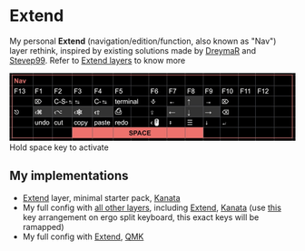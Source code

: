 # Extend

My personal **Extend** (navigation/edition/function, also known as "Nav") layer rethink, inspired by existing solutions made by [DreymaR](https://forum.colemak.com/topic/2014-extend-extra-extreme/) and [Stevep99](https://github.com/stevep99/keyboard-tweaks/tree/master/ExtendLayer).
Refer to [Extend layers](https://colemakmods.github.io/ergonomic-mods/extend.html) to know more

![](Extend.jpg)
Hold space key to activate

## My implementations

- [Extend](extend.kbd#L17-L23) layer, minimal starter pack, [Kanata](https://github.com/jtroo/kanata)
- My full config with [all other layers](36.kbd#L14-L155), including [Extend](36.kbd#L120-L125), [Kanata](https://github.com/jtroo/kanata) (use [this](36.kbd#L5-L8) key arrangement on ergo split keyboard, this exact keys will be ramapped)
- My full config with [Extend](https://github.com/XelorR/Keychron_qmk/blob/wireless_playground/keyboards/keychron/k11_max/jis_encoder/rgb/keymaps/my/keymap.c#L131-L136), [QMK](https://qmk.fm/)
